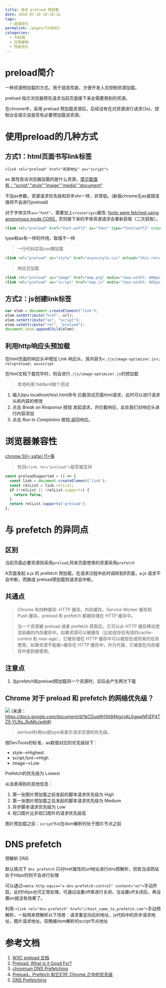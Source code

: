 ```yaml
---
title: 浅谈 preload 预加载
date: 2018-07-10 10:18:32
tags: 
  - 前端优化
permalink: /pages/f2d605/
categories: 
  - 大前端
  - 应用基础
  - 性能优化
---
```


# preload简介

一种资源预加载的方式。用于提高性能，方便开发人员控制资源加载。

preload 指示浏览器预先请求当前页面接下来会需要用到的资源。

在chrome中，采用 preload 预加载资源后，后续没有在对资源进行请求(3s)，控制台会提示说是否有必要预加载该资源。


<!--more-->


# 使用preload的几种方式

## 方式1：html页面书写link标签

`<link rel="preload" href="资源地址" as="script">` 

as 属性告诉浏览器加载的是什么资源，<a href="https://link.jianshu.com/?t=https://fetch.spec.whatwg.org/#concept-request-destination">常见取值有："script","style","image","media","document"</a>

不加as参数，资源请求优先级和异步xhr一样，非常低。(新版chrome无as或错误值将不会进行preload)

对于字体文件`as="font"`，需要加上`crossorigin`属性: <a href="https://drafts.csswg.org/css-fonts/#font-fetching-requirements">fonts were fetched using anonymous mode CORS </a>,
否则接下来的字体资源请求会重新获取（二次获取）。

```html
<link rel="preload" href="font.woff2" as="font" type="font/woff2" crossorigin>
```
type和as有一样的作用，取值不一样


> 一行代码实现css懒加载

```html
<link rel="preload" as="style" href="asyncstyle.css" onload="this.rel='stylesheet'">
```

> 响应式加载

```html
<link rel="preload" as="image" href="map.png" media="(max-width: 600px)">
<link rel="preload" as="script" href="map.js" media="(min-width: 601px)">
```
## 方式2：js创建link标签

```js
var elem = document.createElement("link");
elem.setAttribute("href", url);
elem.setAttribute("as", "script");
elem.setAttribute("rel", "preload");
document.head.appendChild(elem);
```

## 利用http响应头预加载

在html页面的响应头中增加 Link 响应头，其内容为`<./js/image-optimizer.js>; rel=preload; as=script`

在html文档下载完毕时，则会进行`./js/image-optimizer.js`的预加载

> 本地利用 fiddler4做个测试
1. 输入bpu localhost/test.html命令 拦截测试页面html请求，此时可以进行请求头和内容的修改
2. 点击 *Break on Response* 按钮 发起请求，并拦截响应，此处我们对响应头进行内容添加
3. 点击 *Run to Completino* 按钮,返回响应。

# 浏览器兼容性

<a href="https://caniuse.com/#search=preload">chrome 50+,safari 11+等</a>

> 检测`<link rel="preload">`是否被支持

```js
const preloadSupported = () => { 
  const link = document.createElement('link'); 
  const relList = link.relList; 
  if (!relList || !relList.supports) {
    return false; 
  }
  return relList.supports('preload'); 
};
```


# 与 prefetch 的异同点

## 区别

当前页面必要资源则采用`preload`,将来页面使用的资源采用`prefetch`

A页面发起 a.js 的 prefetch 预加载，在请求过程中此时调转到B页面，a.js 请求不会中断，而换成 preload预加载则请求会中断。

## 共通点
> Chrome 有四种缓存: HTTP 缓存，内存缓存，Service Worker 缓存和 Push 缓存。preload 和 prefetch 都被存储在 HTTP 缓存中。
>
>当一个资源被 preload 或者 prefetch 获取后，它可以从 HTTP 缓存移动至渲染器的内存缓存中。如果资源可以被缓存（比如说存在有效的cache-control 和 max-age），它被存储在 HTTP 缓存中可以被现在或将来的任务使用，如果资源不能被>缓存在 HTTP 缓存中，作为代替，它被放在内存缓存中直到被使用。

## 注意点
1. 当prefetch和preload预加载同一个资源时，实际会产生两次下载

## Chrome 对于 preload 和 prefetch 的网络优先级？
<img src="https://www.w3cplus.com/sites/default/files/blogs/2017/1708/preload-6.jpeg"></img>
(来源：https://docs.google.com/document/d/1bCDuq9H1ih9iNjgzyAL0gpwNFiEP4TZS-YLRp_RuMlc/edit#)
> perload利用as或type来表示请求资源的优先级。

按DevTools的标准，as取值对应的优先级如下：
- style-->Highest
- script,font-->High 
- image-->Low


Prefetch的优先级为 Lowest

从该表得到的其他信息：
1. 第一张图片预加载之前发起的脚本请求优先级为 High
2. 第一张图片预加载之后发起的脚本请求优先级为 Medium
3. 异步脚本请求优先级为 Low
4. 视口图片比非视口图片的请求优先级高

图片预加载之前：`script节点`在dom解析时处于图片节点之前


# DNS prefetch

预解析 DNS

默认情况下 `dns prefetch` 只对href属性的url地址进行dns预解析，但若当该网站处于https时则不会进行处理

可以通过`<meta http-equiv="x-dns-prefetch-control" content="on">`手动开启，此时https也可正常处理，可通过设置off来进行关闭，当设置off关闭后，再设置on就没有效果了。

利用 `<link rel="dns-prefetch" href="//host_name_to_prefetch.com">`手动预解析，一般用来预解析以下场景：请求重定向后的地址，js代码中的异步请求地址，图片请求地址，较晚被dom解析的script节点地址

# 参考文档

1. <a href="https://www.w3.org/TR/preload/">W3C preload 文档</a>
2. <a href="https://www.smashingmagazine.com/2016/02/preload-what-is-it-good-for/">Preload: What is it Good For?</a>
3. <a href="http://dev.chromium.org/developers/design-documents/dns-prefetching">chromium DNS Prefetching</a>
4. <a href="https://www.w3cplus.com/performance/reloading/preload-prefetch-and-priorities-in-chrome.html">Preload，Prefetch 和它们在 Chrome 之中的优先级</a> 
4. <a href="http://dev.chromium.org/developers/design-documents/dns-prefetching">DNS Prefetching</a>